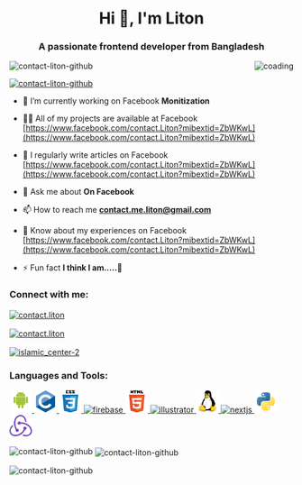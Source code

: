 <h1 align="center">Hi 👋, I'm Liton</h1>

<h3 align="center">A passionate frontend developer from Bangladesh</h3>
<img align="right" alt="coading" src="https://images.app.goo.gl/fw2paTXfQy51ridj9">

<p align="left"> <img src="https://komarev.com/ghpvc/?username=contact-liton-github&label=Profile%20views&color=0e75b6&style=flat" alt="contact-liton-github" /> </p>

<p align="left"> <a href="https://github.com/ryo-ma/github-profile-trophy"><img src="https://github-profile-trophy.vercel.app/?username=contact-liton-github" alt="contact-liton-github" /></a> </p>

- 🔭 I’m currently working on Facebook **Monitization**

- 👨‍💻 All of my projects are available at Facebook [https://www.facebook.com/contact.Liton?mibextid=ZbWKwL](https://www.facebook.com/contact.Liton?mibextid=ZbWKwL)

- 📝 I regularly write articles on Facebook [https://www.facebook.com/contact.Liton?mibextid=ZbWKwL](https://www.facebook.com/contact.Liton?mibextid=ZbWKwL)

- 💬 Ask me about **On Facebook**

- 📫 How to reach me **contact.me.liton@gmail.com**

- 📄 Know about my experiences on Facebook [https://www.facebook.com/contact.Liton?mibextid=ZbWKwL](https://www.facebook.com/contact.Liton?mibextid=ZbWKwL)

- ⚡ Fun fact **I think I am.....🤞**

<h3 align="left">Connect with me:</h3>

<p align="left">

<a href="https://fb.com/contact.liton" target="blank"><img align="center" src="https://raw.githubusercontent.com/rahuldkjain/github-profile-readme-generator/master/src/images/icons/Social/facebook.svg" alt="contact.liton" height="30" width="40" /></a>

<a href="https://instagram.com/contact.liton" target="blank"><img align="center" src="https://raw.githubusercontent.com/rahuldkjain/github-profile-readme-generator/master/src/images/icons/Social/instagram.svg" alt="contact.liton" height="30" width="40" /></a>

<a href="https://www.youtube.com/c/islamic_center-2" target="blank"><img align="center" src="https://raw.githubusercontent.com/rahuldkjain/github-profile-readme-generator/master/src/images/icons/Social/youtube.svg" alt="islamic_center-2" height="30" width="40" /></a>

</p>

<h3 align="left">Languages and Tools:</h3>

<p align="left"> <a href="https://developer.android.com" target="_blank" rel="noreferrer"> <img src="https://raw.githubusercontent.com/devicons/devicon/master/icons/android/android-original-wordmark.svg" alt="android" width="40" height="40"/> </a> <a href="https://www.cprogramming.com/" target="_blank" rel="noreferrer"> <img src="https://raw.githubusercontent.com/devicons/devicon/master/icons/c/c-original.svg" alt="c" width="40" height="40"/> </a> <a href="https://www.w3schools.com/css/" target="_blank" rel="noreferrer"> <img src="https://raw.githubusercontent.com/devicons/devicon/master/icons/css3/css3-original-wordmark.svg" alt="css3" width="40" height="40"/> </a> <a href="https://firebase.google.com/" target="_blank" rel="noreferrer"> <img src="https://www.vectorlogo.zone/logos/firebase/firebase-icon.svg" alt="firebase" width="40" height="40"/> </a> <a href="https://www.w3.org/html/" target="_blank" rel="noreferrer"> <img src="https://raw.githubusercontent.com/devicons/devicon/master/icons/html5/html5-original-wordmark.svg" alt="html5" width="40" height="40"/> </a> <a href="https://www.adobe.com/in/products/illustrator.html" target="_blank" rel="noreferrer"> <img src="https://www.vectorlogo.zone/logos/adobe_illustrator/adobe_illustrator-icon.svg" alt="illustrator" width="40" height="40"/> </a> <a href="https://www.linux.org/" target="_blank" rel="noreferrer"> <img src="https://raw.githubusercontent.com/devicons/devicon/master/icons/linux/linux-original.svg" alt="linux" width="40" height="40"/> </a> <a href="https://nextjs.org/" target="_blank" rel="noreferrer"> <img src="https://cdn.worldvectorlogo.com/logos/nextjs-2.svg" alt="nextjs" width="40" height="40"/> </a> <a href="https://www.python.org" target="_blank" rel="noreferrer"> <img src="https://raw.githubusercontent.com/devicons/devicon/master/icons/python/python-original.svg" alt="python" width="40" height="40"/> </a> <a href="https://redux.js.org" target="_blank" rel="noreferrer"> <img src="https://raw.githubusercontent.com/devicons/devicon/master/icons/redux/redux-original.svg" alt="redux" width="40" height="40"/> </a> </p>

<p><img align="left" src="https://github-readme-stats.vercel.app/api/top-langs?username=contact-liton-github&show_icons=true&locale=en&layout=compact" alt="contact-liton-github" /></p>

<p>&nbsp;<img align="center" src="https://github-readme-stats.vercel.app/api?username=contact-liton-github&show_icons=true&locale=en" alt="contact-liton-github" /></p>

<p><img align="center" src="https://github-readme-streak-stats.herokuapp.com/?user=contact-liton-github&" alt="contact-liton-github" /></p>

